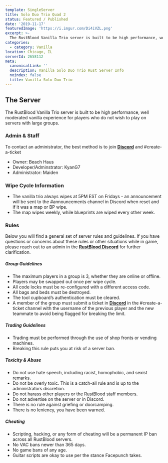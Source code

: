 ```yaml
---
template: SingleServer
title: Solo Duo Trio Quad 2
status: Featured / Published
date: '2019-11-17'
featuredImage: 'https://i.imgur.com/Di4iVZL.png'
excerpt: >-
  The RustBlood Vanilla Trio server is built to be high performance, well moderated vanilla experience for players who do not wish to play on servers with large groups.
categories:
  - category: Vanilla
location: Chicago, IL
serverId: 2658112
meta:
  canonicalLink: ''
  description: Vanilla Solo Duo Trio Rust Server Info
  noindex: false
  title: Vanilla Solo Duo Trio
---
```

## The Server
The RustBlood Vanilla Trio server is built to be high performance, well moderated vanilla experience for players who do not wish to play on servers with large groups.
### Admin & Staff
To contact an administrator, the best method is to join **[Discord](https://discord.gg/bzT9Euc)** and #create-a-ticket
* Owner: Beach Haus
* Developer/Adminstrator: KyanG7
* Administrator: Maiden

### Wipe Cycle Information
* The vanilla trio always wipes at 5PM EST on Fridays - an announcement will be sent to the #announcements channel in Discord when reset and if it was a map or BP wipe.
* The map wipes weekly, while blueprints are wiped every other week.

### Rules
Below you will find a general set of server rules and guidelines. If you have questions or concerns about these rules or other situations while in game, please reach out to an admin in the **[RustBlood Discord](https://discord.gg/bzT9Euc)** for further clarification.

##### Group Guidelines
* The maximum players in a group is 3, whether they are online or offline.
* Players may be swapped out once per wipe cycle.
* All code locks must be re-configured with a different access code.
* All bags and beds must be destroyed.
* The tool cupboard’s authentication must be cleared.
* A member of the group must submit a ticket in **[Discord](https://discord.gg/bzT9Euc)** in the #create-a-ticket channel with the username of the previous player and the new teammate to avoid being flagged for breaking the limit.

##### Trading Guidelines
* Trading must be performed through the use of shop fronts or vending machines.
* Breaking this rule puts you at risk of a server ban.

##### Toxicity & Abuse
* Do not use hate speech, including racist, homophobic, and sexist remarks.
* Do not be overly toxic. This is a catch-all rule and is up to the administrators discretion.
* Do not harass other players or the RustBlood staff members.
* Do not advertise on the server or in Discord.
* There is no rule against griefing or doorcamping.
* There is no leniency, you have been warned.

##### Cheating
* Scripting, hacking, or any form of cheating will be a permanent IP ban across all RustBlood servers.
* No VAC bans newer than 365 days.
* No game bans of any age.
* Guitar scripts are okay to use per the stance Facepunch takes.